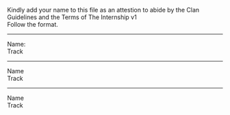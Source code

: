 Kindly add your name to this file as an attestion to abide by the Clan Guidelines and the Terms of The Internship v1
<br/> Follow the format.<br/> 
___
Name: <br/>
Track
___
Name <br/>
Track
___
Name<br/>
Track

